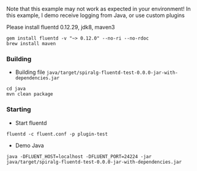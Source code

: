 
Note that this example may not work as expected in your environment!
In this example, I demo receive logging from Java, or use custom plugins

Please install fluentd 0.12.29, jdk8, maven3

```
gem install fluentd -v "~> 0.12.0" --no-ri --no-rdoc
brew install maven
```

### Building

* Building file `java/target/spiralg-fluentd-test-0.0.0-jar-with-dependencies.jar`
```
cd java
mvn clean package
```

### Starting

* Start fluentd

```
fluentd -c fluent.conf -p plugin-test
```

* Demo Java

```
java -DFLUENT_HOST=localhost -DFLUENT_PORT=24224 -jar java/target/spiralg-fluentd-test-0.0.0-jar-with-dependencies.jar
```
